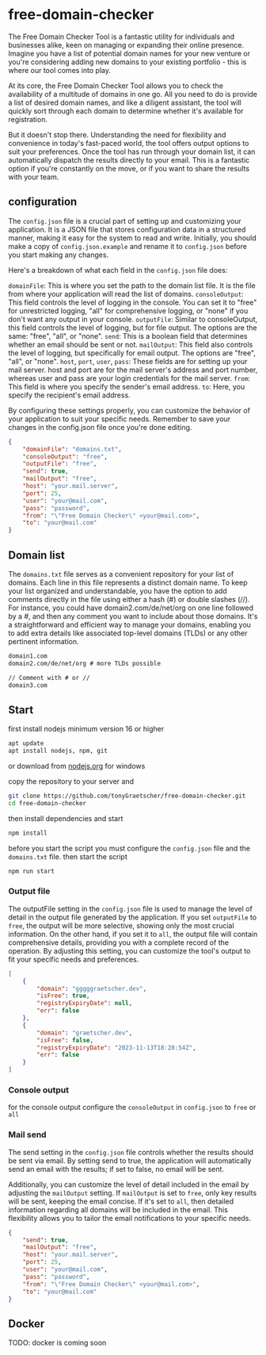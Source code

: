 # free-domain-checker

The Free Domain Checker Tool is a fantastic utility for individuals and businesses alike, keen on managing or expanding their online presence. Imagine you have a list of potential domain names for your new venture or you're considering adding new domains to your existing portfolio - this is where our tool comes into play.

At its core, the Free Domain Checker Tool allows you to check the availability of a multitude of domains in one go. All you need to do is provide a list of desired domain names, and like a diligent assistant, the tool will quickly sort through each domain to determine whether it's available for registration.

But it doesn't stop there. Understanding the need for flexibility and convenience in today's fast-paced world, the tool offers output options to suit your preferences. Once the tool has run through your domain list, it can automatically dispatch the results directly to your email. This is a fantastic option if you're constantly on the move, or if you want to share the results with your team.

## configuration

The `config.json` file is a crucial part of setting up and customizing your application. It is a JSON file that stores configuration data in a structured manner, making it easy for the system to read and write. Initially, you should make a copy of `config.json.example` and rename it to `config.json` before you start making any changes.

Here's a breakdown of what each field in the `config.json` file does:

`domainFile`: This is where you set the path to the domain list file. It is the file from where your application will read the list of domains.
`consoleOutput`: This field controls the level of logging in the console. You can set it to "free" for unrestricted logging, "all" for comprehensive logging, or "none" if you don't want any output in your console.
`outputFile`: Similar to consoleOutput, this field controls the level of logging, but for file output. The options are the same: "free", "all", or "none".
`send`: This is a boolean field that determines whether an email should be sent or not.
`mailOutput`: This field also controls the level of logging, but specifically for email output. The options are "free", "all", or "none".
`host`, `port`, `user`, `pass`: These fields are for setting up your mail server. host and port are for the mail server's address and port number, whereas user and pass are your login credentials for the mail server.
`from`: This field is where you specify the sender's email address.
`to`: Here, you specify the recipient's email address.

By configuring these settings properly, you can customize the behavior of your application to suit your specific needs. Remember to save your changes in the config.json file once you're done editing.

```json
{
	"domainFile": "domains.txt",
	"consoleOutput": "free",
	"outputFile": "free",
	"send": true,
	"mailOutput": "free",
	"host": "your.mail.server",
	"port": 25,
	"user": "your@mail.com",
	"pass": "password",
	"from": "\"Free Domain Checker\" <your@mail.com>",
	"to": "your@mail.com"
}
```

## Domain list

The `domains.txt` file serves as a convenient repository for your list of domains. Each line in this file represents a distinct domain name. To keep your list organized and understandable, you have the option to add comments directly in the file using either a hash (#) or double slashes (//). For instance, you could have domain2.com/de/net/org on one line followed by a #, and then any comment you want to include about those domains. It's a straightforward and efficient way to manage your domains, enabling you to add extra details like associated top-level domains (TLDs) or any other pertinent information.

```txt
domain1.com
domain2.com/de/net/org # more TLDs possible

// Comment with # or //
domain3.com
```

## Start

first install nodejs minimum version 16 or higher

```bash
apt update
apt install nodejs, npm, git 
```

or download from [nodejs.org](https://nodejs.org/en/download/) for windows

copy the repository to your server and

```bash
git clone https://github.com/tonyGraetscher/free-domain-checker.git
cd free-domain-checker
```

then install dependencies and start

```bash
npm install
```

before you start the script you must configure the `config.json` file and the `domains.txt` file.
then start the script

```bash
npm run start
```

### Output file

The outputFile setting in the `config.json` file is used to manage the level of detail in the output file generated by the application. If you set `outputFile` to `free`, the output will be more selective, showing only the most crucial information. On the other hand, if you set it to `all`, the output file will contain comprehensive details, providing you with a complete record of the operation. By adjusting this setting, you can customize the tool's output to fit your specific needs and preferences.

```json
[
	{
		"domain": "gggggraetscher.dev",
		"isFree": true,
		"registryExpiryDate": null,
		"err": false
	},
	{
		"domain": "graetscher.dev",
		"isFree": false,
		"registryExpiryDate": "2023-11-13T18:28:54Z",
		"err": false
	}
]
```

### Console output

for the console output configure the `consoleOutput` in `config.json` to `free` or `all`

### Mail send

The send setting in the `config.json` file controls whether the results should be sent via email. By setting send to true, the application will automatically send an email with the results; if set to false, no email will be sent.

Additionally, you can customize the level of detail included in the email by adjusting the `mailOutput` setting. If `mailOutput` is set to `free`, only key results will be sent, keeping the email concise. If it's set to `all`, then detailed information regarding all domains will be included in the email. This flexibility allows you to tailor the email notifications to your specific needs.

```json
{
	"send": true,
	"mailOutput": "free",
	"host": "your.mail.server",
	"port": 25,
	"user": "your@mail.com",
	"pass": "password",
	"from": "\"Free Domain Checker\" <your@mail.com>",
	"to": "your@mail.com"
}
```

## Docker

TODO: docker is coming soon

